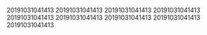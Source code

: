 20191031041413
20191031041413
20191031041413
20191031041413
20191031041413
20191031041413
20191031041413
20191031041413
20191031041413
